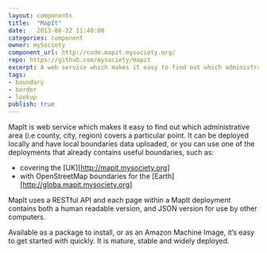 ```yaml
---
layout: components
title:  "MapIt"
date:   2013-08-22 11:40:00
categories: component
owner: mySociety
component_url: http://code.mapit.mysociety.org/
repo: https://github.com/mysociety/mapit
excerpt: A web service which makes it easy to find out which administrative area (i.e county, city, region) covers a particular point. Mature and stable. 
tags:
- boundary
- border
- lookup
publish: true
---
```


MapIt is web service which makes it easy to find out which administrative area (i.e county, city, region) covers a particular point. It can be deployed locally and have local boundaries data uploaded, or you can use one of the deployments that already contains useful boundaries, such as:

+ covering the [UK][http://mapit.mysociety.org]
+ with OpenStreetMap boundaries for the [Earth][http://globa.mapit.mysociety.org]

MapIt uses a RESTful API and each page within a MapIt deployment contains both a human readable version, and JSON version for use by other computers.

Available as a package to install, or as an Amazon Machine Image, it’s easy to get started with quickly. It is mature, stable and widely deployed.
